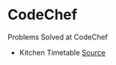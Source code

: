 # CodeChef
Problems Solved at CodeChef

- Kitchen Timetable [Source](https://github.com/mhetrerajat/CodeChef/blob/master/kitchen_timetable.cpp)